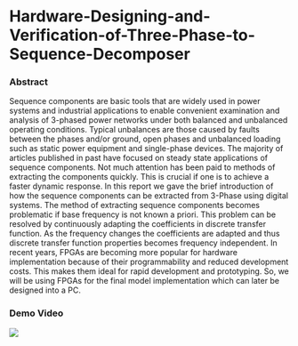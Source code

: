# Hardware-Designing-and-Verification-of-Three-Phase-to-Sequence-Decomposer

### Abstract

Sequence components are basic tools that are widely used in power systems and industrial applications to enable convenient examination and analysis of 3-phased power networks under both balanced and unbalanced operating conditions. Typical unbalances are those caused by faults between the phases and/or ground, open phases and unbalanced loading such as static power equipment and single-phase devices.
The majority of articles published in past have focused on steady state applications of sequence components. Not much attention has been paid to methods of extracting the components quickly. This is crucial if one is to achieve a faster dynamic response. In this report we gave the brief introduction of how the sequence components can be extracted from 3-Phase using digital systems.
The method of extracting sequence components becomes problematic if base frequency is not known a priori. This problem can be resolved by continuously adapting the coefficients in discrete transfer function. As the frequency changes the coefficients are adapted and thus discrete transfer function properties becomes frequency independent.
In recent years, FPGAs are becoming more popular for hardware implementation because of their programmability and reduced development costs. This makes them ideal for rapid development and prototyping. So, we will be using FPGAs for the final model implementation which can later be designed into a PC.

### Demo Video

[![](https://github.com/kukr/Hardware-Designing-and-Verification-of-Three-Phase-to-Sequence-Decomposer/blob/master/sequence-decomposer.jpg)](https://github.com/kukr/Hardware-Designing-and-Verification-of-Three-Phase-to-Sequence-Decomposer/blob/master/3-Phase%20to%20Sequence%20Decomposer%20Demo%20Video.mp4)
